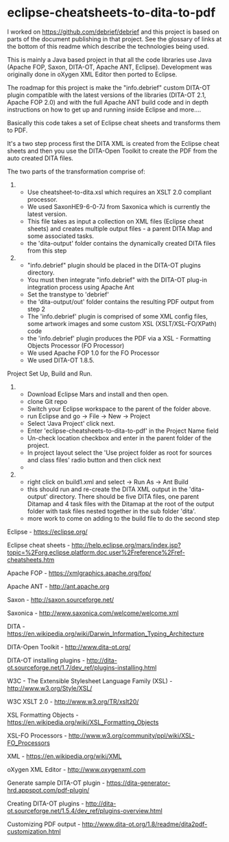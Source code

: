 # eclipse-cheatsheets-to-dita-to-pdf

I worked on https://github.com/debrief/debrief and this project is based on parts of the document publishing in that project.  See the glossary of links at the bottom of this readme which describe the technologies being used.

This is mainly a Java based project in that all the code libraries use Java (Apache FOP, Saxon, DITA-OT, Apache ANT, Eclipse).  Development was originally done in oXygen XML Editor then ported to Eclipse.

The roadmap for this project is make the "info.debrief" custom DITA-OT plugin compatible with the latest versions of the libraries (DITA-OT 2.1, Apache FOP 2.0) and with the full Apache ANT build code and in depth instructions on how to get up and running inside Eclipse and more.... 

Basically this code takes a set of Eclipse cheat sheets and transforms them to PDF. 

It's a two step process first the DITA XML is created from the Eclipse cheat sheets and then you use the DITA-Open Toolkit to create the PDF from the auto created DITA files.

The two parts of the transformation comprise of:

1.	- Use cheatsheet-to-dita.xsl which requires an XSLT 2.0 compliant processor.
	- We used SaxonHE9-6-0-7J from Saxonica which is currently the latest version.
	- This file takes as input a collection on XML files (Eclipse cheat sheets) and creates multiple output files - a parent DITA Map and some associated tasks.
	- the 'dita-output' folder contains the dynamically created DITA files from this step
	
	
2.	- "info.debrief" plugin should be placed in the DITA-OT plugins directory.
	- You must then integrate "info.debrief" with the DITA-OT plug-in integration process using Apache Ant
	- Set the transtype to 'debrief'
	- the 'dita-output/out' folder contains the resulting PDF output from step 2
	- The 'info.debrief' plugin is comprised of some XML config files, some artwork images and some custom XSL (XSLT/XSL-FO/XPath) code 
	- the 'info.debrief' plugin produces the PDF via a XSL - Formatting Objects Processor (FO Processor)
	- We used Apache FOP 1.0 for the FO Processor
	- We used DITA-OT 1.8.5.

Project Set Up, Build and Run.

1. 	- Download Eclipse Mars and install and then open.	
	- clone Git repo
	- Switch your Eclipse workspace to the parent of the folder above.
	- run Eclipse and go -> File -> New -> Project
	- Select 'Java Project' click next.
	- Enter 'eclipse-cheatsheets-to-dita-to-pdf' in the Project Name field
	- Un-check location checkbox and enter in the parent folder of the project.
	- In project layout select the 'Use project folder as root for sources and class files' radio button and then click next
	-
	
2.  - right click on build1.xml and select -> Run As -> Ant Build
	- this should run and re-create the DITA XML output in the 'dita-output' directory.  There should be five DITA files, one parent Ditamap and 4 task files with the Ditamap at the root of the output folder with task files nested together in the sub folder 'dita'.
	- more work to come on adding to the build file to do the second step


Eclipse - https://eclipse.org/ 

Eclipse cheat sheets - http://help.eclipse.org/mars/index.jsp?topic=%2Forg.eclipse.platform.doc.user%2Freference%2Fref-cheatsheets.htm

Apache FOP - https://xmlgraphics.apache.org/fop/

Apache ANT - http://ant.apache.org

Saxon - http://saxon.sourceforge.net/

Saxonica - http://www.saxonica.com/welcome/welcome.xml

DITA - https://en.wikipedia.org/wiki/Darwin_Information_Typing_Architecture

DITA-Open Toolkit - http://www.dita-ot.org/

DITA-OT installing plugins - http://dita-ot.sourceforge.net/1.7/dev_ref/plugins-installing.html

W3C - The Extensible Stylesheet Language Family (XSL) - http://www.w3.org/Style/XSL/

W3C XSLT 2.0 - http://www.w3.org/TR/xslt20/ 

XSL Formatting Objects - https://en.wikipedia.org/wiki/XSL_Formatting_Objects

XSL-FO Processors - http://www.w3.org/community/ppl/wiki/XSL-FO_Processors

XML - https://en.wikipedia.org/wiki/XML

oXygen XML Editor - http://www.oxygenxml.com

Generate sample DITA-OT plugin - https://dita-generator-hrd.appspot.com/pdf-plugin/

Creating DITA-OT plugins - http://dita-ot.sourceforge.net/1.5.4/dev_ref/plugins-overview.html

Customizing PDF output - http://www.dita-ot.org/1.8/readme/dita2pdf-customization.html
